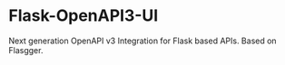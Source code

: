 # Flask-OpenAPI3-UI

Next generation OpenAPI v3 Integration for Flask based APIs. Based on Flasgger.
